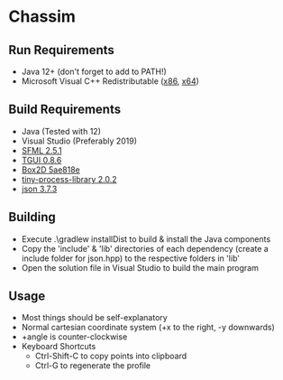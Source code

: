 # Chassim

## Run Requirements
- Java 12+ (don't forget to add to PATH!)
- Microsoft Visual C++ Redistributable ([x86](https://aka.ms/vs/16/release/vc_redist.x86.exe), [x64](https://aka.ms/vs/16/release/vc_redist.x64.exe))

## Build Requirements
- Java (Tested with 12)
- Visual Studio (Preferably 2019)
- [SFML 2.5.1](https://www.sfml-dev.org/download.php)
- [TGUI 0.8.6](https://tgui.eu/download)
- [Box2D 5ae818e](https://github.com/erincatto/box2d/tree/5ae818e95ddd09622bad4fd295311ca4706ad2b2)
- [tiny-process-library 2.0.2](https://gitlab.com/eidheim/tiny-process-library)
- [json 3.7.3](https://github.com/nlohmann/json/releases)

## Building
- Execute .\gradlew installDist to build & install the Java components
- Copy the 'include' & 'lib' directories of each dependency (create a include folder for json.hpp) to the respective folders in 'lib'
- Open the solution file in Visual Studio to build the main program

## Usage
- Most things should be self-explanatory
- Normal cartesian coordinate system (+x to the right, -y downwards)
- +angle is counter-clockwise
- Keyboard Shortcuts
	- Ctrl-Shift-C to copy points into clipboard
	- Ctrl-G to regenerate the profile